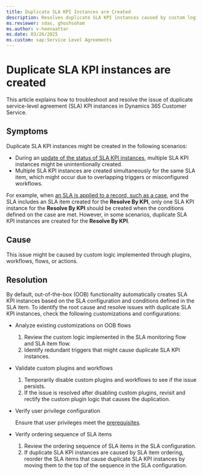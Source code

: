 ```yaml
---
title: Duplicate SLA KPI Instances are Created
description: Resolves duplicate SLA KPI instances caused by custom logic, privilege issues, or SLA items ordering in Microsoft Dynamics 365 Customer Service.
ms.reviewer: sdas, ghoshsoham
ms.author: v-heenaattar
ms.date: 03/26/2025
ms.custom: sap:Service Level Agreements
---
```

# Duplicate SLA KPI instances are created

This article explains how to troubleshoot and resolve the issue of duplicate service-level agreement (SLA) KPI instances in Dynamics 365 Customer Service.

## Symptoms

Duplicate SLA KPI instances might be created in the following scenarios:

- During an [update of the status of SLA KPI instances](/dynamics365/customer-service/use/customer-service-hub-user-guide-case-sla#know-the-status-of-an-sla-kpi-instance-record), multiple SLA KPI instances might be unintentionally created.
- Multiple SLA KPI instances are created simultaneously for the same SLA item, which might occur due to overlapping triggers or misconfigured workflows.

For example, when [an SLA is applied to a record, such as a case](/dynamics365/customer-service/administer/apply-slas), and the SLA includes an SLA item created for the **Resolve By KPI**, only one SLA KPI instance for the **Resolve By KPI** should be created when the conditions defined on the case are met. However, in some scenarios, duplicate SLA KPI instances are created for the **Resolve By KPI**.

## Cause

This issue might be caused by custom logic implemented through plugins, workflows, flows, or actions.

## Resolution

By default, out-of-the-box (OOB) functionality automatically creates SLA KPI instances based on the SLA configuration and conditions defined in the SLA item. To identify the root cause and resolve issues with duplicate SLA KPI instances, check the following customizations and configurations:

- Analyze existing customizations on OOB flows

   1. Review the custom logic implemented in the SLA monitoring flow and SLA item flow.
   1. Identify redundant triggers that might cause duplicate SLA KPI instances.

- Validate custom plugins and workflows

   1. Temporarily disable custom plugins and workflows to see if the issue persists.
   1. If the issue is resolved after disabling custom plugins, revisit and rectify the custom plugin logic that causes the duplication.

- Verify user privilege configuration

  Ensure that user privileges meet the [prerequisites](/dynamics365/customer-service/administer/define-service-level-agreements#prerequisites).

- Verify ordering sequence of SLA items

   1. Review the ordering sequence of SLA items in the SLA configuration.
   1. If duplicate SLA KPI instances are caused by SLA item ordering, reorder the SLA items that cause duplicate SLA KPI instances by moving them to the top of the sequence in the SLA configuration.
